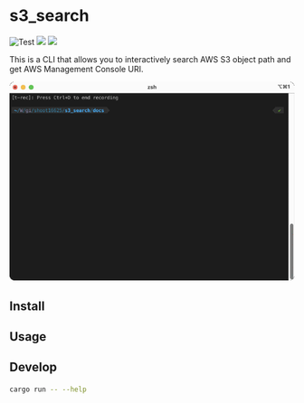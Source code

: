# s3_search

![Test](https://github.com/shoot16625/s3_search/workflows/Test/badge.svg?branch=main)
![](https://img.shields.io/crates/v/s3_search)
![](https://img.shields.io/github/v/release/shoot16625/s3_search?sort=semver)

This is a CLI that allows you to interactively search AWS S3 object path and get AWS Management Console URI.

![Image](/image/t-rec.gif)

## Install

## Usage

## Develop

```sh
cargo run -- --help
```
